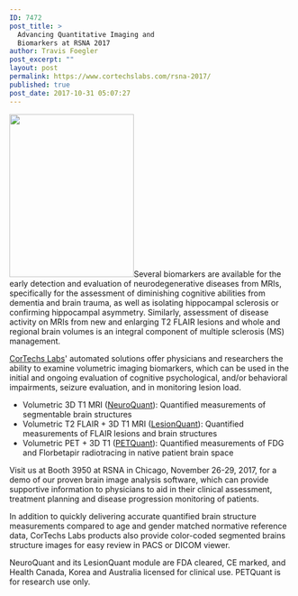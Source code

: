 ```yaml
---
ID: 7472
post_title: >
  Advancing Quantitative Imaging and
  Biomarkers at RSNA 2017
author: Travis Foegler
post_excerpt: ""
layout: post
permalink: https://www.cortechslabs.com/rsna-2017/
published: true
post_date: 2017-10-31 05:07:27
---
```

<a href="https://www.cortechslabs.com/wp-content/uploads/2017/10/team-icon-2.png"><img class=" wp-image-7475 alignright" src="https://www.cortechslabs.com/wp-content/uploads/2017/10/team-icon-2.png" alt="" width="221" height="289" /></a>Several biomarkers are available for the early detection and evaluation of neurodegenerative diseases from MRIs, specifically for the assessment of diminishing cognitive abilities from dementia and brain trauma, as well as isolating hippocampal sclerosis or confirming hippocampal asymmetry. Similarly, assessment of disease activity on MRIs from new and enlarging T2 FLAIR lesions and whole and regional brain volumes is an integral component of multiple sclerosis (MS) management.

<a href="http://discover.cortechslabs.com">CorTechs Labs</a>' automated solutions offer physicians and researchers the ability to examine volumetric imaging biomarkers, which can be used in the initial and ongoing evaluation of cognitive psychological, and/or behavioral impairments, seizure evaluation, and in monitoring lesion load.
<ul>
 	<li>Volumetric 3D T1 MRI (<a href="https://discover.cortechslabs.com/neuroquant-for-radiologists/">NeuroQuant</a>): Quantified measurements of segmentable brain structures</li>
 	<li>Volumetric T2 FLAIR + 3D T1 MRI (<a href="http://www.cortechslabs.com/lesionquant/">LesionQuant</a>): Quantified measurements of FLAIR lesions and brain structures</li>
 	<li>Volumetric PET + 3D T1 (<a href="https://discover.cortechslabs.com/petquant_alz/">PETQuant</a>): Quantified measurements of FDG and Florbetapir radiotracing in native patient brain space</li>
</ul>
Visit us at Booth 3950 at RSNA in Chicago, November 26-29, 2017, for a demo of our proven brain image analysis software, which can provide supportive information to physicians to aid in their clinical assessment, treatment planning and disease progression monitoring of patients.

In addition to quickly delivering accurate quantified brain structure measurements compared to age and gender matched normative reference data, CorTechs Labs products also provide color-coded segmented brains structure images for easy review in PACS or DICOM viewer.

NeuroQuant and its LesionQuant module are FDA cleared, CE marked, and Health Canada, Korea and Australia licensed for clinical use. PETQuant is for research use only.